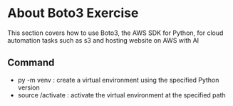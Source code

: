 # About Boto3 Exercise
This section covers how to use Boto3, the AWS SDK for Python, for cloud automation tasks such as s3 and hosting website on AWS with AI

## Command
- py -m venv <name> : create a virtual environment using the specified Python version
- source <path>/activate : activate the virtual environment at the specified path